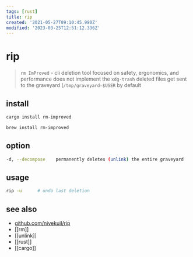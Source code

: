 ```yaml
---
tags: [rust]
title: rip
created: '2021-05-27T09:10:45.980Z'
modified: '2023-03-25T12:51:12.336Z'
---
```


# rip

> `rm ImProved` - cli deletion tool focused on safety, ergonomics, and performance
> does not implement the `xdg-trash`
> deleted files get sent to the graveyard (`/tmp/graveyard-$USER` by default

## install

```sh
cargo install rm-improved

brew install rm-improved
```

## option

```sh
-d, --decompose    permanently deletes (unlink) the entire graveyard
```

## usage

```sh
rip -u      # undo last deletion
```

## see also

- [github.com/nivekuil/rip](https://github.com/nivekuil/rip)
- [[rm]]
- [[unlink]]
- [[rust]]
- [[cargo]]
